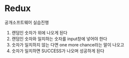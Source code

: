 # Redux
공개소프트웨어 실습진행

1. 랜덤인 숫자가 위에 나오게 된다
2. 랜덤인 숫자와 일치하는 숫자를 input창에 넣어야 한다
3. 숫자가 일치하지 않는 다면 one more chance라는 말이 나오고
4. 숫자가 일치하면 SUCCESS가 나오며 성공하게 된다

